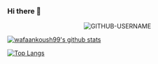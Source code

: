 ### Hi there 👋


<p align="center"> <img src="https://komarev.com/ghpvc/?username=GITHUB-USERNAME&label=Profile%20views&color=ce9927&style=flat" alt="GITHUB-USERNAME" /> </p>


[![wafaankoush99's github stats](https://github-readme-stats.vercel.app/api?username=wafaankoush99&show_icons=true&theme=default)](https://github.com/wafaankoush99/)



[![Top Langs](https://github-readme-stats.vercel.app/api/top-langs/?username=wafaankoush99&layout=compact)](https://github.com/anuraghazra/github-readme-stats)


<!--
**wafaankoush99/wafaankoush99** is a ✨ _special_ ✨ repository because its `README.md` (this file) appears on your GitHub profile.

Here are some ideas to get you started:

- 🔭 I’m currently working on ...
- 🌱 I’m currently learning ...
- 👯 I’m looking to collaborate on ...
- 🤔 I’m looking for help with ...
- 💬 Ask me about ...
- 📫 How to reach me: ...
- 😄 Pronouns: ...
- ⚡ Fun fact: ...
-->
